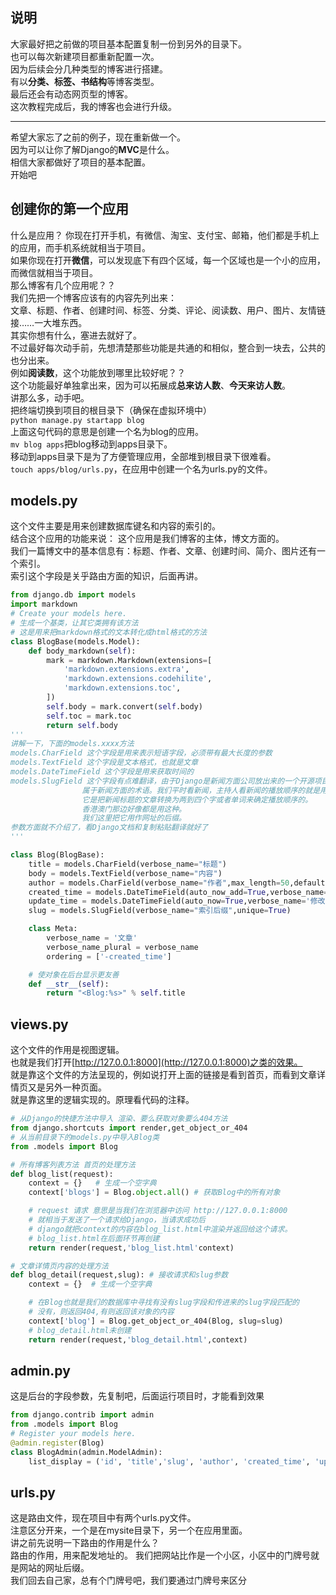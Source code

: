 ## 说明  
大家最好把之前做的项目基本配置复制一份到另外的目录下。  
也可以每次新建项目都重新配置一次。  
因为后续会分几种类型的博客进行搭建。  
有以**分类、标签、书结构**等博客类型。  
最后还会有动态网页型的博客。  
这次教程完成后，我的博客也会进行升级。  
***
希望大家忘了之前的例子，现在重新做一个。  
因为可以让你了解Django的**MVC**是什么。  
相信大家都做好了项目的基本配置。  
开始吧
## 创建你的第一个应用   
什么是应用？
你现在打开手机，有微信、淘宝、支付宝、邮箱，他们都是手机上的应用，而手机系统就相当于项目。  
如果你现在打开**微信**，可以发现底下有四个区域，每一个区域也是一个小的应用，而微信就相当于项目。  
那么博客有几个应用呢？？  
我们先把一个博客应该有的内容先列出来：  
文章、标题、作者、创建时间、标签、分类、评论、阅读数、用户、图片、友情链接……一大堆东西。  
其实你想有什么，塞进去就好了。   
不过最好每次动手前，先想清楚那些功能是共通的和相似，整合到一块去，公共的也分出来。  
例如**阅读数**，这个功能放到哪里比较好呢？？  
这个功能最好单独拿出来，因为可以拓展成**总来访人数**、**今天来访人数**。  
讲那么多，动手吧。  
把终端切换到项目的根目录下（确保在虚拟环境中）  
`python manage.py startapp blog`  
上面这句代码的意思是创建一个名为blog的应用。  
`mv blog apps`把blog移动到apps目录下。  
移动到apps目录下是为了方便管理应用，全部堆到根目录下很难看。  
`touch apps/blog/urls.py`，在应用中创建一个名为urls.py的文件。  
## models.py  
这个文件主要是用来创建数据库键名和内容的索引的。  
结合这个应用的功能来说：
这个应用是我们博客的主体，博文方面的。  
我们一篇博文中的基本信息有：标题、作者、文章、创建时间、简介、图片还有一个索引。  
索引这个字段是关乎路由方面的知识，后面再讲。  
```python
from django.db import models
import markdown
# Create your models here.
# 生成一个基类，让其它类拥有该方法
# 这是用来把markdown格式的文本转化成html格式的方法
class BlogBase(models.Model):
    def body_markdown(self):
        mark = markdown.Markdown(extensions=[
            'markdown.extensions.extra',
            'markdown.extensions.codehilite',
            'markdown.extensions.toc',
        ])
        self.body = mark.convert(self.body)
        self.toc = mark.toc
        return self.body
'''
讲解一下，下面的models.xxxx方法
models.CharField 这个字段是用来表示短语字段，必须带有最大长度的参数
models.TextField 这个字段是文本格式，也就是文章
models.DateTimeField 这个字段是用来获取时间的
models.SlugField 这个字段有点难翻译，由于Django是新闻方面公司放出来的一个开源项目
                属于新闻方面的术语。我们平时看新闻，主持人看新闻的播放顺序的就是用slug了
                它是把新闻标题的文章转换为两到四个字或者单词来确定播放顺序的。
                香港澳门那边好像都是用这种。
                我们这里把它用作网址的后缀。
参数方面就不介绍了，看Django文档和复制粘贴翻译就好了
'''

class Blog(BlogBase):
    title = models.CharField(verbose_name="标题")
    body = models.TextField(verbose_name="内容")
    author = models.CharField(verbose_name="作者",max_length=50,default='sing')
    created_time = models.DateTimeField(auto_now_add=True,verbose_name='创建时间')
    update_time = models.DateTimeField(auto_now=True,verbose_name='修改时间')
    slug = models.SlugField(verbose_name="索引后缀",unique=True)

    class Meta:
        verbose_name = '文章'
        verbose_name_plural = verbose_name
        ordering = ['-created_time']

    # 使对象在后台显示更友善
    def __str__(self):
        return "<Blog:%s>" % self.title

```  
## views.py  
这个文件的作用是视图逻辑。  
也就是我们打开[http://127.0.0.1:8000](http://127.0.0.1:8000)之类的效果。  
就是靠这个文件的方法呈现的，例如说打开上面的链接是看到首页，而看到文章详情页又是另外一种页面。  
就是靠这里的逻辑实现的。原理看代码的注释。  
```python
# 从Django的快捷方法中导入 渲染、要么获取对象要么404方法
from django.shortcuts import render,get_object_or_404
# 从当前目录下的models.py中导入Blog类
from .models import Blog

# 所有博客列表方法 首页的处理方法
def blog_list(request):
    context = {}   # 生成一个空字典
    context['blogs'] = Blog.object.all() # 获取Blog中的所有对象

    # request 请求 意思是当我们在浏览器中访问 http://127.0.0.1:8000
    # 就相当于发送了一个请求给Django，当请求成功后
    # django就把context的内容在blog_list.html中渲染并返回给这个请求。
    # blog_list.html在后面环节再创建
    return render(request,'blog_list.html'context)

# 文章详情页内容的处理方法
def blog_detail(request,slug): # 接收请求和slug参数
    context = {}  # 生成一个空字典

    # 在Blog也就是我们的数据库中寻找有没有slug字段和传进来的slug字段匹配的
    # 没有，则返回404,有则返回该对象的内容
    context['blog'] = Blog.get_object_or_404(Blog, slug=slug)
    # blog_detail.html未创建
    return render(request,'blog_detail.html',context)
```
## admin.py
这是后台的字段参数，先复制吧，后面运行项目时，才能看到效果
```python
from django.contrib import admin
from .models import Blog
# Register your models here.
@admin.register(Blog)
class BlogAdmin(admin.ModelAdmin):
    list_display = ('id', 'title','slug', 'author', 'created_time', 'update_time')
```
## urls.py  
这是路由文件，现在项目中有两个urls.py文件。  
注意区分开来，一个是在mysite目录下，另一个在应用里面。  
讲之前先说明一下路由的作用是什么？  
路由的作用，用来配发地址的。
我们把网站比作是一个小区，小区中的门牌号就是网站的网址后缀。  
我们回去自己家，总有个门牌号吧，我们要通过门牌号来区分  
